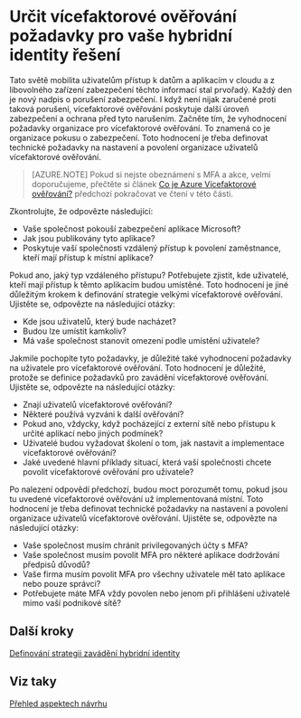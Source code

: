 <properties
    pageTitle="Azure Active Directory hybridní identity navrhování - určit požadavky vícefaktorové ověřování"
    description="Řízení přístupu podmíněné zkontroluje Azure Active Directory určité podmínky, které jste vybrali při ověřování uživatele a před umožněním přístup k aplikaci. Když jsou splněné tyto podmínky, uživatel ověření a povolený přístup k aplikaci."
    documentationCenter=""
    services="active-directory"
    authors="femila"
    manager="billmath"
    editor=""/>

<tags
    ms.service="active-directory"
    ms.devlang="na"
    ms.topic="article"
    ms.tgt_pltfrm="na"
    ms.workload="identity" 
    ms.date="08/08/2016"
    ms.author="billmath"/>

# <a name="determine-multi-factor-authentication-requirements-for-your-hybrid-identity-solution"></a>Určit vícefaktorové ověřování požadavky pro vaše hybridní identity řešení

Tato světě mobilita uživatelům přístup k datům a aplikacím v cloudu a z libovolného zařízení zabezpečení těchto informací stal prvořadý.  Každý den je nový nadpis o porušení zabezpečení.  I když není nijak zaručené proti taková porušení, vícefaktorové ověřování poskytuje další úroveň zabezpečení a ochrana před tyto narušením.
Začněte tím, že vyhodnocení požadavky organizace pro vícefaktorové ověřování. To znamená co je organizace pokusu o zabezpečení.  Toto hodnocení je třeba definovat technické požadavky na nastavení a povolení organizace uživatelů vícefaktorové ověřování.

>[AZURE.NOTE]
Pokud si nejste obeznámení s MFA a akce, velmi doporučujeme, přečtěte si článek [Co je Azure Vícefaktorové ověřování?](../multi-factor-authentication/multi-factor-authentication.md) předchozí pokračovat ve čtení v této části.

Zkontrolujte, že odpovězte následující:

- Vaše společnost pokouší zabezpečení aplikace Microsoft? 
- Jak jsou publikovány tyto aplikace?
- Poskytuje vaší společnosti vzdálený přístup k povolení zaměstnance, kteří mají přístup k místní aplikace?

Pokud ano, jaký typ vzdáleného přístupu? Potřebujete zjistit, kde uživatelé, kteří mají přístup k těmto aplikacím budou umístěné. Toto hodnocení je jiné důležitým krokem k definování strategie velkými vícefaktorové ověřování. Ujistěte se, odpovězte na následující otázky:

- Kde jsou uživatelů, který bude nacházet?
- Budou lze umístit kamkoliv?
- Má vaše společnost stanovit omezení podle umístění uživatele?

Jakmile pochopíte tyto požadavky, je důležité také vyhodnocení požadavky na uživatele pro vícefaktorové ověřování. Toto hodnocení je důležité, protože se definice požadavků pro zavádění vícefaktorové ověřování. Ujistěte se, odpovězte na následující otázky:

- Znají uživatelů vícefaktorové ověřování?
- Některé používá vyzváni k další ověřování?  
 - Pokud ano, vždycky, když pocházející z externí sítě nebo přístupu k určité aplikací nebo jiných podmínek?
- Uživatelé budou vyžadovat školení o tom, jak nastavit a implementace vícefaktorové ověřování?
- Jaké uvedené hlavní příklady situací, která vaší společnosti chcete povolit vícefaktorové ověřování pro uživatele?

Po nalezení odpovědí předchozí, budou moct porozumět tomu, pokud jsou tu uvedené vícefaktorové ověřování už implementovaná místní. Toto hodnocení je třeba definovat technické požadavky na nastavení a povolení organizace uživatelů vícefaktorové ověřování. Ujistěte se, odpovězte na následující otázky:

- Vaše společnost musím chránit privilegovaných účty s MFA?
- Vaše společnost musím povolit MFA pro některé aplikace dodržování předpisů důvodů?
- Vaše firma musím povolit MFA pro všechny uživatele měl tato aplikace nebo pouze správci?
- Potřebujete máte MFA vždy povolen nebo jenom při přihlášení uživatelé mimo vaší podnikové sítě?


## <a name="next-steps"></a>Další kroky
[Definování strategii zavádění hybridní identity](active-directory-hybrid-identity-design-considerations-identity-adoption-strategy.md)


## <a name="see-also"></a>Viz taky
[Přehled aspektech návrhu](active-directory-hybrid-identity-design-considerations-overview.md)
